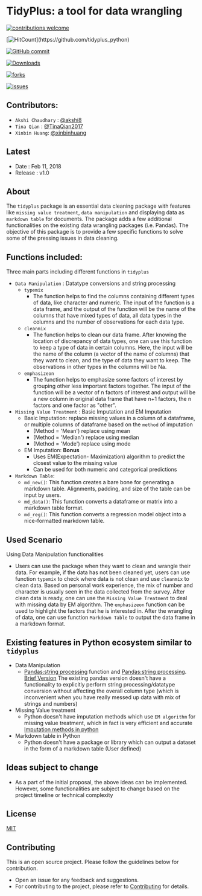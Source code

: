 # TidyPlus: a tool for data wrangling

[![contributions welcome](https://img.shields.io/badge/contributions-welcome-brightgreen.svg?style=flat)](https://github.com/dwyl/esta/issues)

[![HitCount](https://hitt.herokuapp.com/tidyplus_python.svg..)](https://github.com/tidyplus_python)

[![GitHub commit](https://img.shields.io/github/commits-since/UBC-MDS/tidyplus_python/v0.svg)](https://github.com/UBC-MDS/tidyplus_python/commit)

[![Downloads](https://img.shields.io/github/downloads/UBC-MDS/tidyplus_python/total.svg)](https://github.com/UBC-MDS/tidyplus_python/graphs/traffic)

[![forks](https://img.shields.io/github/forks/UBC-MDS/tidyplus_python.svg)](https://github.com/UBC-MDS/tidyplus_python/network)

[![issues](https://img.shields.io/github/issues/UBC-MDS/tidyplus_python.svg)](https://github.com/UBC-MDS/tidyplus_python/issues)


## Contributors:

* `Akshi Chaudhary` : [@akshi8](https://github.com/akshi8)
* `Tina Qian` : [@TinaQian2017](https://github.com/TinaQian2017)
* `Xinbin Huang`: [@xinbinhuang](https://github.com/xinbinhuang)

## Latest

* Date : Feb 11, 2018
* Release : v1.0

## About

The `tidyplus` package is an essential data cleaning package with features like `missing value treatment`, `data manipulation` and displaying data as `markdown table` for documents. The package adds a few additional functionalities on the existing data wrangling packages (i.e. Pandas). The objective of this package is to provide a few specific functions to solve some of the pressing issues in data cleaning.



## Functions included:
Three main parts including different functions in `tidyplus`
- `Data Manipulation` : Datatype conversions and string processing
  - `typemix`
    * The function helps to find the columns containing different types of data, like character and numeric. The input of the function is a data frame, and the output of the function will be the name of the columns that have mixed types of data, all data types in the columns and the number of observations for each data type.
  - `cleanmix`
    * The function helps to clean our data frame. After knowing the location of discrepancy of data types, one can use this function to keep a type of data in certain columns. Here, the input will be the name of the column (a vector of the name of columns) that they want to clean, and the type of data they want to keep. The observations in other types in the columns will be Na.
  - `emphasizeon`
    * The function helps to emphasize some factors of interest by grouping other less important factors together. The input of the function will be a vector of n factors of interest and output will be a new column in original data frame that have n+1 factors, the n factors and one factor as "other".
- `Missing Value Treatment` : Basic Imputation and EM Imputation
    * Basic Imputation: replace missing values in a column of a dataframe, or multiple columns of dataframe based on the `method` of imputation
      - (Method = 'Mean') replace using mean
      - (Method = 'Median') replace using median
      - (Method = 'Mode') replace using mode
    * EM Imputation: **Bonus**
      - Uses EM(Expectation- Maximization) algorithm to predict the closest value to the missing value
      - Can be used for both numeric and categorical predictions
- `Markdown Table`:
  - `md_new()`: This function creates a bare bone for generating a markdown table. Alignments, padding, and size of the table can be input by users.
  - `md_data()`: This function converts a dataframe or matrix into a markdown table format.
  - `md_reg()`: This function converts a regression model object into a nice-formatted markdown table.


## Used Scenario

Using Data Manipulation functionalities

  * Users can use the package when they want to clean and wrangle their data. For example, if the data has not been cleaned yet, users can use function `typemix` to check where data is not clean and use `cleanmix` to clean data. Based on personal work experience, the mix of number and character is usually seen in the data collected from the survey. After clean data is ready, one can use the `Missing Value Treatment` to deal with missing data by EM algorithm. The `emphasizeon` function can be used to highlight the factors that he is interested in. After the wrangling of data, one can use function `Markdown Table` to output the data frame in a markdown format.


## Existing features in Python ecosystem similar to `tidyplus`

* Data Manipulation
  - [Pandas:string processing](http://pandas.pydata.org/pandas-docs/stable/missing_data.html#string-regular-expression-replacement) function and [Pandas:string processing](http://pandas.pydata.org/pandas-docs/stable/missing_data.html#string-regular-expression-replacement). [Brief Version](https://s3.amazonaws.com/assets.datacamp.com/blog_assets/Python_Pandas_Cheat_Sheet_2.pdf) The existing pandas version doesn't have a functionality to explicitly perform string processing/datatype conversion without affecting the overall column type (which is inconvenient when you have really messed up data with mix of strings and numbers)
* Missing Value treatment
  - Python doesn't have imputation methods which use `EM algorithm` for missing value treatment, which in fact is very efficient and accurate [Imputation methods in python](http://scikit-learn.org/stable/modules/generated/sklearn.preprocessing.Imputer.html#sklearn.preprocessing.Imputer)
* Markdown table in Python
  * Python doesn't have a package or library which can output a dataset in the form of a markdown table (User defined)

## Ideas subject to change

* As a part of the initial proposal, the above ideas can be implemented. However, some functionalities are subject to change based on the project timeline or technical complexity

## License
[MIT](LICENSE.md)

## Contributing
This is an open source project. Please follow the guidelines below for contribution.
  - Open an issue for any feedback and suggestions.
  - For contributing to the project, please refer to [Contributing](CONTRIBUTING.md) for details.
